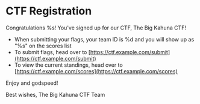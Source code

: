 # CTF Registration

<!-- You can use Markdown to craft your welcome emails, and then render it to HTML and use it as the body in `Register.py` -->

Congratulations %s! You've signed up for our CTF, The Big Kahuna CTF!

- When submitting your flags, your team ID is %d and you will show up as "%s" on the scores list
- To submit flags, head over to [https://ctf.example.com/submit](https://ctf.example.com/submit)
- To view the current standings, head over to [https://ctf.example.com/scores](https://ctf.example.com/scores)

Enjoy and godspeed!

Best wishes,
The Big Kahuna CTF Team
